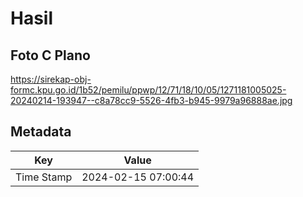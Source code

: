 # Hasil

## Foto C Plano

https://sirekap-obj-formc.kpu.go.id/1b52/pemilu/ppwp/12/71/18/10/05/1271181005025-20240214-193947--c8a78cc9-5526-4fb3-b945-9979a96888ae.jpg


## Metadata

| Key        | Value               |
| ---------- | ------------------- |
| Time Stamp | 2024-02-15 07:00:44 |



